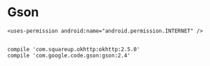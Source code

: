 # Gson

    <uses-permission android:name="android.permission.INTERNET" />
    

    compile 'com.squareup.okhttp:okhttp:2.5.0'
    compile 'com.google.code.gson:gson:2.4'
